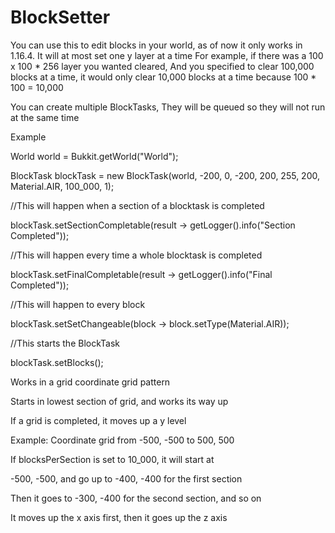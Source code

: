 # BlockSetter

You can use this to edit blocks in your world, as of now it only works in 1.16.4.
It will at most set one y layer at a time
For example, if there was a 100 x 100 * 256 layer you wanted cleared,
And you specified to clear 100,000 blocks at a time, it would only clear
10,000 blocks at a time because 100 * 100 = 10,000



You can create multiple BlockTasks,
They will be queued so they will not
run at the same time



Example

World world = Bukkit.getWorld("World");

BlockTask blockTask = new BlockTask(world, -200, 0, -200, 200, 255, 200, Material.AIR, 100_000, 1);

//This will happen when a section of a blocktask is completed

blockTask.setSectionCompletable(result -> getLogger().info("Section Completed"));

//This will happen every time a whole blocktask is completed

blockTask.setFinalCompletable(result -> getLogger().info("Final Completed"));

//This will happen to every block

blockTask.setSetChangeable(block -> block.setType(Material.AIR));

//This starts the BlockTask

blockTask.setBlocks();



Works in a grid coordinate grid pattern

Starts in lowest section of grid, and works its way up

If a grid is completed, it moves up a y level

Example: Coordinate grid from -500, -500 to 500, 500

If blocksPerSection is set to 10_000, it will start at

-500, -500, and go up to -400, -400 for the first section

Then it goes to -300, -400 for the second section, and so on

It moves up the x axis first, then it goes up the z axis
